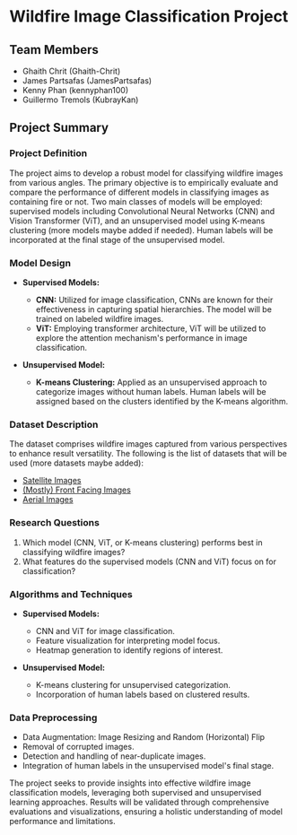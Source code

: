#   Wildfire Image Classification Project

## Team Members
- Ghaith Chrit (Ghaith-Chrit)
- James Partsafas (JamesPartsafas)
- Kenny Phan (kennyphan100)
- Guillermo Tremols (KubrayKan)

## Project Summary

### Project Definition

The project aims to develop a robust model for classifying wildfire images from various angles. The primary objective is to empirically evaluate and compare the performance of different models in classifying images as containing fire or not. Two main classes of models will be employed: supervised models including Convolutional Neural Networks (CNN) and Vision Transformer (ViT), and an unsupervised model using K-means clustering (more models maybe added if needed). Human labels will be incorporated at the final stage of the unsupervised model.

### Model Design

-   **Supervised Models:**
    
    -   **CNN:** Utilized for image classification, CNNs are known for their effectiveness in capturing spatial hierarchies. The model will be trained on labeled wildfire images.
    -   **ViT:** Employing transformer architecture, ViT will be utilized to explore the attention mechanism's performance in image classification.
-   **Unsupervised Model:**
    
    -   **K-means Clustering:** Applied as an unsupervised approach to categorize images without human labels. Human labels will be assigned based on the clusters identified by the K-means algorithm.

### Dataset Description

The dataset comprises wildfire images captured from various perspectives to enhance result versatility. The following is the list of datasets that will be used (more datasets maybe added):

 - [Satellite Images](https://www.kaggle.com/datasets/abdelghaniaaba/wildfire-prediction-dataset)
 - [(Mostly) Front Facing Images](https://www.kaggle.com/datasets/ahmedsaleemmahdi/wildfire)
 - [Aerial Images](https://www.kaggle.com/datasets/anamibnjafar0/flamevision)

### Research Questions

1.  Which model (CNN, ViT, or K-means clustering) performs best in classifying wildfire images?
2.  What features do the supervised models (CNN and ViT) focus on for classification?

### Algorithms and Techniques

-   **Supervised Models:**
    
    -   CNN and ViT for image classification.
    -   Feature visualization for interpreting model focus.
    -   Heatmap generation to identify regions of interest.
-   **Unsupervised Model:**
    
    -   K-means clustering for unsupervised categorization.
    -   Incorporation of human labels based on clustered results.

### Data Preprocessing

-   Data Augmentation: Image Resizing and Random (Horizontal) Flip 
-   Removal of corrupted images.
-   Detection and handling of near-duplicate images.
-   Integration of human labels in the unsupervised model's final stage.

The project seeks to provide insights into effective wildfire image classification models, leveraging both supervised and unsupervised learning approaches. Results will be validated through comprehensive evaluations and visualizations, ensuring a holistic understanding of model performance and limitations.